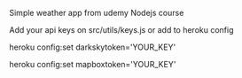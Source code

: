 Simple weather app from udemy Nodejs course

Add your api keys on src/utils/keys.js or add to heroku config

heroku config:set darkskytoken='YOUR_KEY'

heroku config:set mapboxtoken='YOUR_KEY'
